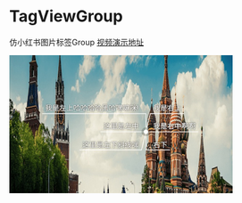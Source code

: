 # TagViewGroup
仿小红书图片标签Group
[视频演示地址](http://7vzpfd.com1.z0.glb.clouddn.com/shamuMMB29Klijx12252016215920.mp4)

<img src="./design/img02.png" alt="截图" width="400px">

